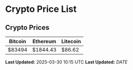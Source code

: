 # Crypto Price List

## Crypto Prices
| Bitcoin | Ethereum | Litecoin |
| ------- | -------- | -------- |
| $83494 | $1844.43 | $86.62 |
**Last Updated:** 2025-03-30 10:15 UTC
**Last Updated:** $DATE$
